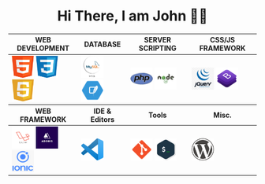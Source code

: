 <div align="center">

# Hi There, I am John 👩‍💻

  <table align="center">
    <thead>
    <tr>
      <th>WEB DEVELOPMENT</th>
      <th>DATABASE</th>
      <th>SERVER SCRIPTING</th>
      <th>CSS/JS FRAMEWORK</th>
    </tr>
    </thead>
    <tbody>
      <tr>
        <td>
        <img src = "src/img/html.png" width ="45px" height="45px">
          <img src = "src/img/css.png" width ="45px" height="45px">
          <img src = "src/img/javascript.png" width ="45px" height="45px">
        </td>
        <td >
          <img src = "src/img/mysql.png" width ="45px" height="45px">
          <img src = "src/img/sqlite.png" width ="45px" height="45px">
        </td>
        <td>
          <img src = "src/img/php.png" width ="45px" height="45px">
          <img src = "src/img/nodejs.png" width ="45px" height="45px">
        </td>
        <td>
          <img src = "src/img/jquery.jpg" width ="45px" height="45px">
          <img src = "src/img/bootstrap.png" width ="45px" height="45px">
        </td>
      </tr>
    </tbody>
    <thead>
    <tr>
      <th>WEB FRAMEWORK</th>
      <th>IDE & Editors</th>
      <th>Tools</th>
      <th>Misc.</th>
    </tr>
    </thead>
    <tbody>
      <tr>
        <td>
          <img src = "src/img/laravel.png" width ="45px" height="45px">
          <img src = "src/img/adonis.jpeg" width ="45px" height="45px">
          <img src = "src/img/ionic.png" width ="45px" height="45px">
        </td>
        <td>
          <img src = "src/img/vscode.png" width ="45px" height="45px">
        </td>
        <td >
          <img src = "src/img/git.png" width ="45px" height="45px">
          <img src = "src/img/terminal.png" width ="45px" height="45px">
        </td>
        <td >
          <img src = "src/img/wordpress.png" width ="45px" height="45px">
        </td>
      </tr>
    </tbody>
  </table>
<div>





<!--
**johnazar/johnazar** is a ✨ _special_ ✨ repository because its `README.md` (this file) appears on your GitHub profile.

Here are some ideas to get you started:

- 🔭 I’m currently working on ...
- 🌱 I’m currently learning ...
- 👯 I’m looking to collaborate on ...
- 🤔 I’m looking for help with ...
- 💬 Ask me about ...
- 📫 How to reach me: ...
- 😄 Pronouns: ...
- ⚡ Fun fact: ...
-->
